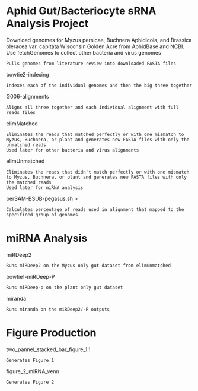 # Aphid Gut/Bacteriocyte sRNA Analysis Project

Download genomes for Myzus persicae, Buchnera Aphidicola, and Brassica oleracea var. capitata Wisconsin Golden Acre from AphidBase and NCBI. 
Use fetchGenomes to collect other bacteria and virus genomes

    Pulls genomes from literature review into downloaded FASTA files
bowtie2-indexing

    Indexes each of the individual genomes and then the big three together
G006-alignments

    Aligns all three together and each individual alignment with full reads files

elimMatched

    Eliminates the reads that matched perfectly or with one mismatch to Myzus, Buchnera, or plant and generates new FASTA files with only the unmatched reads
    Used later for other bacteria and virus alignments
elimUnmatched

    Eliminates the reads that didn't match perfectly or with one mismatch to Myzus, Buchnera, or plant and generates new FASTA files with only the matched reads
    Used later for miRNA analysis
perSAM-BSUB-pegasus.sh >

    Calculates percentage of reads used in alignment that mapped to the specificed group of genomes
# miRNA Analysis

miRDeep2

    Runs miRDeep2 on the Myzus only gut dataset from elimUnmatched
bowtie1-miRDeep-P

    Runs miRDeep-p on the plant only gut dataset
miranda

    Runs miranda on the miRDeep2/-P outputs

# Figure Production

two_pannel_stacked_bar_figure_1.1

    Generates Figure 1
figure_2_miRNA_venn

    Generates Figure 2
